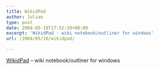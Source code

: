 ```yaml
---
title: WikidPad
author: Julian
type: post
date: 2004-05-16T17:52:19+00:00
excerpt: 'WikidPad - wiki notebook/outliner for windows'
url: /2004/05/16/wikidpad/

---
```

[WikidPad][1] &#8211; wiki notebook/outliner for windows

 [1]: http://www.jhorman.org/wikidPad/